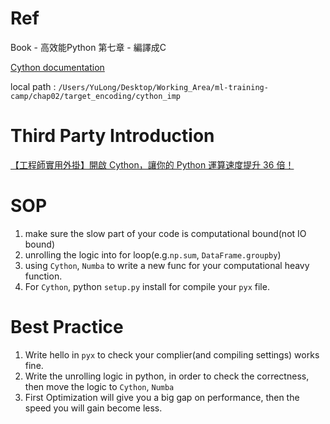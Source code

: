 # Ref

Book - 高效能Python 第七章 - 編譯成C

[Cython documentation](https://cython.readthedocs.io/en/latest/src/tutorial/cython_tutorial.html#the-basics-of-cython)

local path : `/Users/YuLong/Desktop/Working_Area/ml-training-camp/chap02/target_encoding/cython_imp`

# Third Party Introduction

[【工程師實用外掛】開啟 Cython，讓你的 Python 運算速度提升 36 倍！](https://buzzorange.com/techorange/2019/08/05/cython-raise-speed-of-python/)

# SOP

1. make sure the slow part of your code is computational bound(not IO bound)
2. unrolling the logic into for loop(e.g.`np.sum`, `DataFrame.groupby`)
3. using `Cython`, `Numba` to write a new func for your computational heavy function.
4. For `Cython`, python `setup.py` install for compile your `pyx` file.

# Best Practice

1. Write hello in `pyx` to check your complier(and compiling settings) works fine.
2. Write the unrolling logic in python, in order to check the correctness, then move the logic to `Cython`, `Numba`
3. First Optimization will give you a big gap on performance, then the speed you will gain become less.


